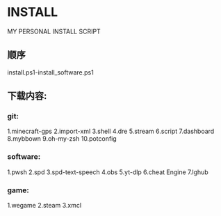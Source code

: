 # INSTALL
MY PERSONAL INSTALL SCRIPT 

## 顺序
install.ps1-install_software.ps1

## 下载内容:
### git:
1.minecraft-gps
2.import-xml
3.shell
4.dre
5.stream
6.script
7.dashboard
8.mybbown
9.oh-my-zsh
10.potconfig

### software:
1.pwsh
2.spd
3.spd-text-speech
4.obs
5.yt-dlp
6.cheat Engine
7.lghub
### game:
1.wegame
2.steam
3.xmcl